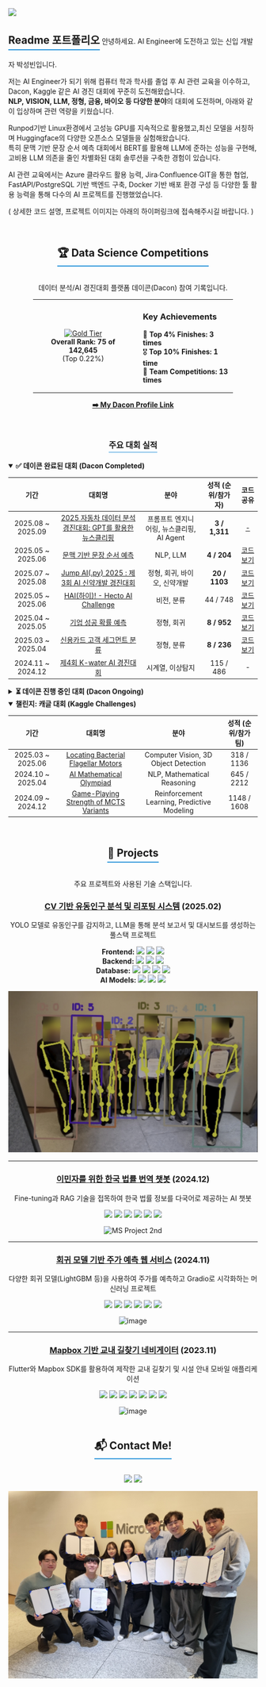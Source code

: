 <a href="https://github.com/Samdo3">
  <img src="https://capsule-render.vercel.app/api?type=waving&color=gradient&height=250&text=SeongBeen's%20GitHub&animation=fadeIn&fontSize=50&fontColor=ffffff" />
</a>

<div align="left">
  <h2 style="border-bottom: 2px solid #2391d9; display: inline-block; padding-bottom: 5px;">Readme 포트폴리오</h2>
안녕하세요. AI Engineer에 도전하고 있는 신입 개발자 박성빈입니다.
   
저는 AI Engineer가 되기 위해 컴퓨터 학과 학사를 졸업 후 AI 관련 교육을 이수하고, Dacon, Kaggle 같은 AI 경진 대회에 꾸준히 도전해왔습니다.   
**NLP, VISION, LLM, 정형, 금융, 바이오 등 다양한 분야**의 대회에 도전하며, 아래와 같이 입상하며 관련 역량을 키웠습니다.
   
Runpod기반 Linux환경에서 고성능 GPU를 지속적으로 활용했고,최신 모델을 서칭하며 Huggingface의 다양한 오픈소스 모델들을 실험해왔습니다.   
특히 문맥 기반 문장 순서 예측 대회에서 BERT를 활용해 LLM에 준하는 성능을 구현해, 고비용 LLM 의존을 줄인 차별화된 대회  솔루션을 구축한    경험이 있습니다.

AI 관련 교육에서는 Azure 클라우드 활용 능력, Jira∙Confluence∙GIT을 통한 협업, FastAPI/PostgreSQL 기반 백엔드 구축, Docker 기반 배포 환경 구성 등 다양한 툴 활용 능력을 통해 다수의 AI 프로젝트를 진행했었습니다.

( 상세한 코드 설명, 프로젝트 이미지는 아래의 하이퍼링크에 접속해주시길 바랍니다. )
</div>
<br>

<div align="center">
  <h2 style="border-bottom: 2px solid #2391d9; display: inline-block; padding-bottom: 5px;">🏆 Data Science Competitions</h2>
  <p>데이터 분석/AI 경진대회 플랫폼 데이콘(Dacon) 참여 기록입니다.</p>

  <table style="width: 80%; border: none; margin: auto;">
    <tr style="border: none;">
      <td style="width: 50%; text-align: center; border: none;" align="center">
        <a href="https://dacon.io/myprofile/516971/competition">
          <img src="https://cdn-icons-png.flaticon.com/512/179/179249.png" width="80" alt="Gold Tier"/>
        </a>
        <br>
        <strong>Overall Rank: 75 of 142,645</strong> <br> (Top 0.22%)
      </td>
      <td style="width: 50%; text-align: left; border: none; padding-left: 20px;">
        <h3>Key Achievements</h3>
        <p>
          🏅 <strong>Top 4% Finishes: 3 times</strong><br>
          🎖️ <strong>Top 10% Finishes: 1 time</strong><br>
          👥 <strong>Team Competitions: 13 times</strong><br>
        </p>
      </td>
    </tr>
  </table>
  <p><a href="https://dacon.io/myprofile/516971/competition"><strong>➡️ My Dacon Profile Link</strong></a></p>
</div>
<br>

<div align="center">
  <h3 style="border-bottom: 1px solid #2391d9; display: inline-block; padding-bottom: 3px;">주요 대회 실적</h3>
</div>

<details open>
<summary><strong>✅ 데이콘 완료된 대회 (Dacon Completed)</strong></summary>
<table width="100%">
  <thead>
    <tr>
      <th align="center">기간</th>
      <th align="center">대회명</th>
      <th align="center">분야</th>
      <th align="center">성적 (순위/참가자)</th>
      <th align="center">코드 공유</th>
    </tr>
  </thead>
  <tbody>
      <tr>
      <td align="center">2025.08 ~ 2025.09</td>
      <td align="center"><a href="https://dacon.io/competitions/official/236577/overview/description">2025 자동차 데이터 분석 경진대회: GPT를 활용한 뉴스클리핑</a></td>
      <td align="center">프롬프트 엔지니어링, 뉴스클리핑, AI Agent</td>
      <td align="center"><b>3 / 1,311</b></td>
      <td align="center"><a href="">-</a></td>
    </tr>
    <tr>
      <td align="center">2025.05 ~ 2025.06</td>
      <td align="center"><a href="https://dacon.io/competitions/official/236489/overview/description">문맥 기반 문장 순서 예측</a></td>
      <td align="center">NLP, LLM</td>
      <td align="center"><b>4 / 204</b></td>
      <td align="center"><a href="https://dacon.io/competitions/official/236489/codeshare/12508">코드 보기</a></td>
    </tr>
    <tr>
      <td align="center">2025.07 ~ 2025.08</td>
      <td align="center"><a href="https://dacon.io/competitions/official/236530/overview/description">Jump AI(.py) 2025 : 제 3회 AI 신약개발 경진대회</a></td>
      <td align="center">정형, 회귀, 바이오, 신약개발</td>
      <td align="center"><b>20 / 1103</b></td>
      <td align="center"><a href="https://dacon.io/competitions/official/236530/codeshare/13144">코드 보기</a></td>
    </tr>
    <tr>
      <td align="center">2025.05 ~ 2025.06</td>
      <td align="center"><a href="https://dacon.io/competitions/official/236493/overview/description">HAI(하이)! - Hecto AI Challenge</a></td>
      <td align="center">비전, 분류</td>
      <td align="center">44 / 748</td>
      <td align="center"><a href="https://github.com/Samdo3/hecto-car-classification-2025">코드 보기</a></td>
    </tr>
    <tr>
      <td align="center">2025.04 ~ 2025.05</td>
      <td align="center"><a href="https://dacon.io/competitions/open/236475/codeshare/12404">기업 성공 확률 예측</a></td>
      <td align="center">정형, 회귀</td>
      <td align="center"><b>8 / 952</b></td>
      <td align="center"><a href="https://dacon.io/competitions/open/236475/codeshare/12404">코드 보기</a></td>
    </tr>
    <tr>
      <td align="center">2025.03 ~ 2025.04</td>
      <td align="center"><a href="https://dacon.io/competitions/official/236460/overview/description">신용카드 고객 세그먼트 분류</a></td>
      <td align="center">정형, 분류</td>
      <td align="center"><b>8 / 236</b></td>
      <td align="center"><a href="https://dacon.io/competitions/official/236460/codeshare/12330">코드 보기</a></td>
    </tr>
    <tr>
      <td align="center">2024.11 ~ 2024.12</td>
      <td align="center"><a href="https://dacon.io/competitions/official/236423/overview/description">제4회 K-water AI 경진대회</a></td>
      <td align="center">시계열, 이상탐지</td>
      <td align="center">115 / 486</td>
      <td align="center">-</td>
    </tr>
  </tbody>
</table>
</details>

<details>
<summary><strong>⏳ 데이콘 진행 중인 대회 (Dacon Ongoing)</strong></summary>
<table width="100%">
  <thead>
    <tr>
      <th align="center">기간</th>
      <th align="center">대회명</th>
      <th align="center">분야</th>
      <th align="center">현재 순위 (순위/참가자)</th>
    </tr>
  </thead>
  <tbody>
    <tr>
      <td align="center">2025.07 ~ 2025.08</td>
      <td align="center"><a href="https://dacon.io/competitions/official/236526/overview/description">데이콘 Basic 스트레스 지수 예측</a></td>
      <td align="center">정형, 회귀</td>
      <td align="center">14 / 221</td>
    </tr>
  </tbody>
</table>
</details>

<details open>
<summary><strong>챌린지: 캐글 대회 (Kaggle Challenges)</strong></summary>
<table width="100%">
  <thead>
    <tr>
      <th align="center">기간</th>
      <th align="center">대회명</th>
      <th align="center">분야</th>
      <th align="center">성적 (순위/참가팀)</th>
    </tr>
  </thead>
  <tbody>
    <tr>
      <td align="center">2025.03 ~ 2025.06</td>
      <td align="center"><a href="https://www.kaggle.com/competitions/byu-locating-bacterial-flagellar-motors-2025">Locating Bacterial Flagellar Motors</a></td>
      <td align="center">Computer Vision, 3D Object Detection</td>
      <td align="center">318 / 1136</td>
    </tr>
    <tr>
      <td align="center">2024.10 ~ 2025.04</td>
      <td align="center"><a href="https://www.kaggle.com/competitions/ai-mathematical-olympiad-progress-prize-2">AI Mathematical Olympiad</a></td>
      <td align="center">NLP, Mathematical Reasoning</td>
      <td align="center">645 / 2212</td>
    </tr>
    <tr>
      <td align="center">2024.09 ~ 2024.12</td>
      <td align="center"><a href="https://www.kaggle.com/competitions/um-game-playing-strength-of-mcts-variants">Game-Playing Strength of MCTS Variants</a></td>
      <td align="center">Reinforcement Learning, Predictive Modeling</td>
      <td align="center">1148 / 1608</td>
    </tr>
  </tbody>
</table>
</details>
<br>

<div align="center">
  <h2 style="border-bottom: 2px solid #2391d9; display: inline-block; padding-bottom: 5px;">🚀 Projects</h2>
  <p>주요 프로젝트와 사용된 기술 스택입니다.</p>
</div>

<div align="center">
  <h3><a href="https://github.com/MSAI3rdTeam5/FootTrafficReport">CV 기반 유동인구 분석 및 리포팅 시스템</a> (2025.02)</h3>
  <p>YOLO 모델로 유동인구를 감지하고, LLM을 통해 분석 보고서 및 대시보드를 생성하는 풀스택 프로젝트</p>
  <p>
    <b>Frontend:</b> <img src="https://img.shields.io/badge/React-61DAFB?style=flat-square&logo=react&logoColor=black"/> <img src="https://img.shields.io/badge/Tailwind_CSS-06B6D4?style=flat-square&logo=tailwindcss&logoColor=white"/> <img src="https://img.shields.io/badge/Vite-646CFF?style=flat-square&logo=vite&logoColor=white"/>
    <br>
    <b>Backend:</b> <img src="https://img.shields.io/badge/FastAPI-009688?style=flat-square&logo=fastapi&logoColor=white"/> <img src="https://img.shields.io/badge/NGINX-009639?style=flat-square&logo=nginx&logoColor=white"/> <img src="https://img.shields.io/badge/Docker-2496ED?style=flat-square&logo=docker&logoColor=white"/>
    <br>
    <b>Database:</b> <img src="https://img.shields.io/badge/PostgreSQL-4169E1?style=flat-square&logo=postgresql&logoColor=white"/> <img src="https://img.shields.io/badge/Redis-FF4438?style=flat-square&logo=redis&logoColor=white"/> <img src="https://img.shields.io/badge/Celery-37814A?style=flat-square&logo=celery&logoColor=white"/> <img src="https://img.shields.io/badge/SQLAlchemy-D71F00?style=flat-square&logo=sqlalchemy&logoColor=white"/>
    <br>
    <b>AI Models:</b> <img src="https://img.shields.io/badge/YOLO-4B0082?style=flat-square&logo=yolo&logoColor=white"/> <img src="https://img.shields.io/badge/PyTorch-EE4C2C?style=flat-square&logo=pytorch&logoColor=white"/> <img src="https://img.shields.io/badge/OpenAI_(GPT)-412991?style=flat-square&logo=openai&logoColor=white"/>
  </p>
  <img src="https://github.com/MSAI3rdTeam5/FootTrafficReport/blob/main/images/%EA%B8%B0%EB%85%90%EC%82%AC%EC%A7%84.png" alt="MS Project 3rd" height="49%"/>
  <hr>
</div>

<div align="center">
  <h3><a href="https://github.com/Samdo3/Immigration_support_Chatbot">이민자를 위한 한국 법률 번역 챗봇</a> (2024.12)</h3>
  <p>Fine-tuning과 RAG 기술을 접목하여 한국 법률 정보를 다국어로 제공하는 AI 챗봇</p>
  <p>
    <img src="https://img.shields.io/badge/Azure_OpenAI-0078D4?style=for-the-badge&logo=azure-functions&logoColor=white"/>
    <img src="https://img.shields.io/badge/Azure_AI_Search-0078D4?style=for-the-badge&logo=azure-devops&logoColor=white"/>
    <img src="https://img.shields.io/badge/FastAPI-009688?style=for-the-badge&logo=fastapi&logoColor=white"/>
    <img src="https://img.shields.io/badge/Docker-2496ED?style=for-the-badge&logo=docker&logoColor=white"/>
    <img src="https://img.shields.io/badge/Nginx-009639?style=for-the-badge&logo=nginx&logoColor=white"/>
    <img src="https://img.shields.io/badge/JavaScript-F7DF1E?style=for-the-badge&logo=javascript&logoColor=black"/>
  </p>
  <img src="https://github.com/user-attachments/assets/f8a6e725-e7c0-4672-81e4-5b2d237cf030" alt="MS Project 2nd" height="49%"/>
  <hr>
</div>

<div align="center">
  <h3><a href="https://github.com/Samdo3/StockPriceForecast_Regression_ML">회귀 모델 기반 주가 예측 웹 서비스</a> (2024.11)</h3>
  <p>다양한 회귀 모델(LightGBM 등)을 사용하여 주가를 예측하고 Gradio로 시각화하는 머신러닝 프로젝트</p>
  <p>
    <img src="https://img.shields.io/badge/Python-3776AB?style=for-the-badge&logo=python&logoColor=white"/>
    <img src="https://img.shields.io/badge/Scikit--learn-F7931E?style=for-the-badge&logo=scikit-learn&logoColor=white"/>
    <img src="https://img.shields.io/badge/LightGBM-9C27B0?style=for-the-badge&logo=lightgbm&logoColor=white"/>
    <img src="https://img.shields.io/badge/Flask-000000?style=for-the-badge&logo=flask&logoColor=white"/>
    <img src="https://img.shields.io/badge/Gradio-FF7C00?style=for-the-badge&logo=gradio&logoColor=white"/>
    <img src="https://img.shields.io/badge/Pandas-150458?style=for-the-badge&logo=pandas&logoColor=white"/>
  </p>
  <img alt="image" src="https://github.com/user-attachments/assets/e817c8c3-8971-4d5f-b642-74eafe6a4f47" height="49%" />
  <hr>
</div>

<div align="center">
  <h3><a href="https://github.com/Samdo3/KU_Sejong_Navigator">Mapbox 기반 교내 길찾기 네비게이터</a> (2023.11)</h3>
  <p>Flutter와 Mapbox SDK를 활용하여 제작한 교내 길찾기 및 시설 안내 모바일 애플리케이션</p>
  <p>
    <img src="https://img.shields.io/badge/Flutter-02569B?style=for-the-badge&logo=flutter&logoColor=white"/>
    <img src="https://img.shields.io/badge/Dart-0175C2?style=for-the-badge&logo=dart&logoColor=white"/>
    <img src="https://img.shields.io/badge/Mapbox-4264FB?style=for-the-badge&logo=mapbox&logoColor=white"/>
    <img src="https://img.shields.io/badge/Provider-212121?style=for-the-badge&logo=google&logoColor=white"/>
    <img src="https://img.shields.io/badge/GetX-7B1FA2?style=for-the-badge"/>
    <img src="https://img.shields.io/badge/PHP-777BB4?style=for-the-badge&logo=php&logoColor=white"/>
    <img src="https://img.shields.io/badge/MySQL-4479A1?style=for-the-badge&logo=mysql&logoColor=white"/>
  </p>
  <img alt="image" src="https://github.com/user-attachments/assets/cba3d133-aefc-41ca-aa17-293321b7d1d8" height="49%"/>

</div>
<br>

<div align="center">
  <h2 style="border-bottom: 2px solid #2391d9; display: inline-block; padding-bottom: 5px;">📬 Contact Me!</h2>
  <p>
    <a href="mailto:clcleh123@gmail.com"><img src="https://img.shields.io/badge/clcleh123@gmail.com-EA4335?style=for-the-badge&logo=Gmail&logoColor=white"/></a>
    <a href="https://samdo3.tistory.com/"><img src="https://img.shields.io/badge/Blog-000000?style=for-the-badge&logo=tistory&logoColor=white"/></a>
  </p>  
  <img src="KakaoTalk_20250307_213258760.jpg" alt="MS Project Awarded"/>
</div>
